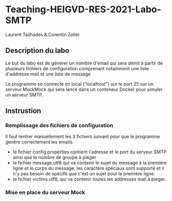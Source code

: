 # Teaching-HEIGVD-RES-2021-Labo-SMTP

Laurent Tailhades & Corentin Zeller

## Description du labo

Le but du labo est de générer un nombre d'émail qui sera déinit à partir de plusieurs fichiers de configuration comprenant notamment une liste d'addresse mail et une liste de message

Le programme se connecte en local ("localhost") sur le port 25 sur un serveur MockMock qui sera lancé dans un conteneur Docker pour simuler un serveur SMTP.

## Instrustion

### Remplissage des fichiers de configuration

Il faut rentrer manuellement les 3 fichiers suivant pour que le programme genère correctement les emails.

- le fichier config.properties contient l'adresse et le port du serveur SMTP ainsi que le nombre de groupe à piéger
- le fichier message.utf8 qui va contenir le sujet du message à la première ligne et le corps du message, les caractère spéciaux sont supporté et il n'y pas besoin de spécifé que c'est un sujet pour la première ligne.
- le fichier victims.utf8, qui va contenir toutes les addresses mail à pieger. 

### Mise en place du serveur Mock






